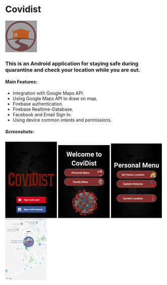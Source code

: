 # Covidist
![alt text](https://github.com/menaov/Covidist/blob/master/covidist.png "Covidist Logo")

### This is an Android application for staying safe during quarantine and check your location while you are out.

#### Main Features:
* Integration with Google Maps API.
* Using Google Maps API to draw on map.
* Firebase authentication.
* Firebase Realtime-Database.
* Facebook and Email Sign In.
* Using device common intents and permissions.

##### Screenshots:
![alt text](https://github.com/menaov/Covidist/blob/master/Screenshots/covi1.jpg "Covidist")
![alt text](https://github.com/menaov/Covidist/blob/master/Screenshots/covi2.jpg "Covidist")
![alt text](https://github.com/menaov/Covidist/blob/master/Screenshots/covi3.jpg "Covidist")
![alt text](https://github.com/menaov/Covidist/blob/master/Screenshots/covi4.jpg "Covidist")